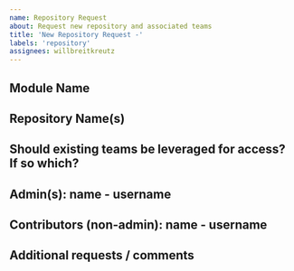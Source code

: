 ```yaml
---
name: Repository Request
about: Request new repository and associated teams
title: 'New Repository Request -'
labels: 'repository'
assignees: willbreitkreutz
---
```


## Module Name


## Repository Name(s)


## Should existing teams be leveraged for access? If so which?


## Admin(s): name - username


## Contributors (non-admin): name - username


## Additional requests / comments
